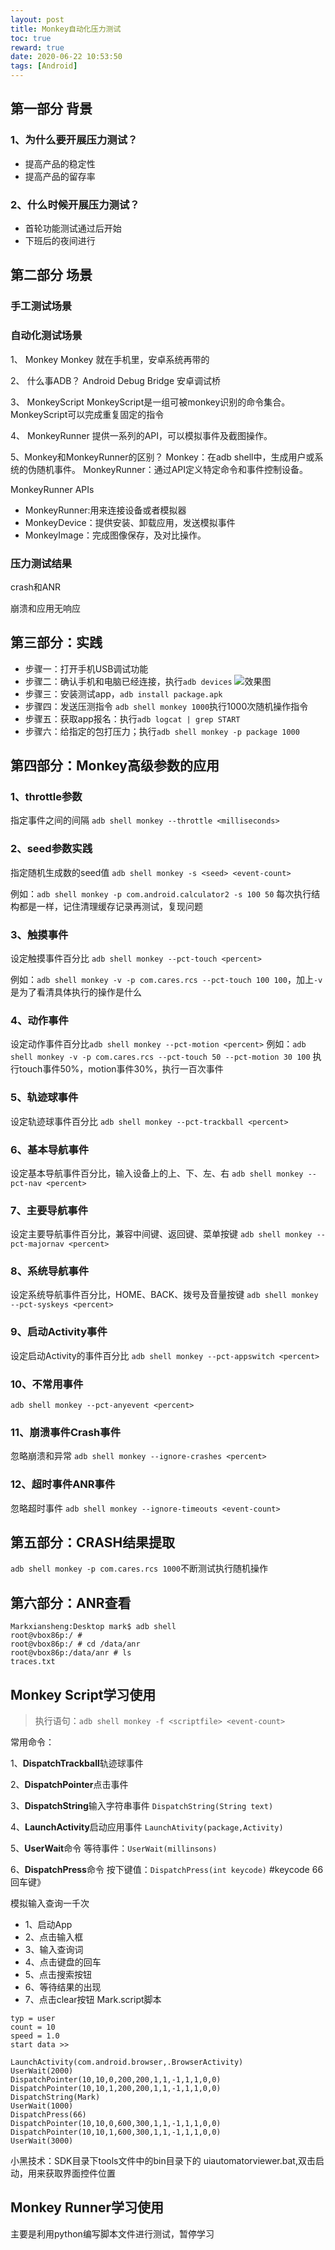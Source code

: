 ```yaml
---
layout: post
title: Monkey自动化压力测试
toc: true
reward: true
date: 2020-06-22 10:53:50
tags: [Android]
---
```

## 第一部分 背景
 ### 1、为什么要开展压力测试？
  * 提高产品的稳定性
  * 提高产品的留存率
  ### 2、什么时候开展压力测试？
  * 首轮功能测试通过后开始
  * 下班后的夜间进行
## 第二部分 场景
### 手工测试场景
### 自动化测试场景
1、 Monkey
Monkey 就在手机里，安卓系统再带的

2、 什么事ADB？
Android Debug Bridge 安卓调试桥
<!-- more -->
3、 MonkeyScript
MonkeyScript是一组可被monkey识别的命令集合。
MonkeyScript可以完成重复固定的指令

4、 MonkeyRunner
提供一系列的API，可以模拟事件及截图操作。

5、Monkey和MonkeyRunner的区别？
Monkey：在adb shell中，生成用户或系统的伪随机事件。
MonkeyRunner：通过API定义特定命令和事件控制设备。

MonkeyRunner APIs
*  MonkeyRunner:用来连接设备或者模拟器
*  MonkeyDevice：提供安装、卸载应用，发送模拟事件
*  MonkeyImage：完成图像保存，及对比操作。

### 压力测试结果
crash和ANR

崩溃和应用无响应

## 第三部分：实践
* 步骤一：打开手机USB调试功能
* 步骤二：确认手机和电脑已经连接，执行`adb devices`
  ![效果图](https://thumbnail0.baidupcs.com/thumbnail/c2439e434kb986d6a3989946387f8455?fid=3761439320-250528-622176958452329&time=1592805600&rt=sh&sign=FDTAER-DCb740ccc5511e5e8fedcff06b081203-Nqvywj6pwih9WbcOB8SokjVreIw%3D&expires=8h&chkv=0&chkbd=0&chkpc=&dp-logid=567530952357307099&dp-callid=0&size=c710_u400&quality=100&vuk=-&ft=video)
* 步骤三：安装测试app，`adb install package.apk`
* 步骤四：发送压测指令 `adb shell monkey 1000`执行1000次随机操作指令
* 步骤五：获取app报名：执行`adb logcat | grep START`
* 步骤六：给指定的包打压力；执行`adb shell monkey -p package 1000`

## 第四部分：Monkey高级参数的应用
### 1、throttle参数
指定事件之间的间隔
`adb shell monkey --throttle <milliseconds>`
### 2、seed参数实践
指定随机生成数的seed值 `adb shell monkey -s <seed> <event-count>`

例如：`adb shell monkey -p com.android.calculator2 -s 100 50`
每次执行结构都是一样，记住清理缓存记录再测试，复现问题
### 3、触摸事件
设定触摸事件百分比
`adb shell monkey --pct-touch <percent>`

例如：`adb shell monkey -v -p com.cares.rcs --pct-touch 100 100`，加上`-v`是为了看清具体执行的操作是什么

### 4、动作事件
设定动作事件百分比`adb shell monkey --pct-motion <percent>`
例如：`adb shell monkey -v -p com.cares.rcs --pct-touch 50 --pct-motion 30 100`
执行touch事件50%，motion事件30%，执行一百次事件

### 5、轨迹球事件
设定轨迹球事件百分比
`adb shell monkey --pct-trackball <percent>`
### 6、基本导航事件
设定基本导航事件百分比，输入设备上的上、下、左、右
`adb shell monkey --pct-nav <percent>`
### 7、主要导航事件
设定主要导航事件百分比，兼容中间键、返回键、菜单按键
`adb shell monkey --pct-majornav <percent>`
### 8、系统导航事件
设定系统导航事件百分比，HOME、BACK、拨号及音量按键
`adb shell monkey --pct-syskeys <percent>`
### 9、启动Activity事件
设定启动Activity的事件百分比
`adb shell monkey --pct-appswitch <percent>`
### 10、不常用事件
`adb shell monkey --pct-anyevent <percent>`
### 11、崩溃事件Crash事件
忽略崩溃和异常
`adb shell monkey --ignore-crashes <percent>`
### 12、超时事件ANR事件
忽略超时事件
`adb shell monkey --ignore-timeouts <event-count>`

## 第五部分：CRASH结果提取

 `adb shell monkey -p com.cares.rcs 1000`不断测试执行随机操作

## 第六部分：ANR查看
```
Markxiansheng:Desktop mark$ adb shell
root@vbox86p:/ #
root@vbox86p:/ # cd /data/anr
root@vbox86p:/data/anr # ls
traces.txt
```
## Monkey Script学习使用
> 执行语句：`adb shell monkey -f <scriptfile> <event-count>`

常用命令：

1、**DispatchTrackball**轨迹球事件

2、**DispatchPointer**点击事件

3、**DispatchString**输入字符串事件
`DispatchString(String text)`

4、**LaunchActivity**启动应用事件
`LaunchAtivity(package,Activity)`

5、**UserWait**命令
等待事件：`UserWait(millinsons)`

6、**DispatchPress**命令
按下键值：`DispatchPress(int keycode)` #keycode 66 回车键》

模拟输入查询一千次
* 1、启动App
* 2、点击输入框
* 3、输入查询词
* 4、点击键盘的回车
* 5、点击搜索按钮
* 6、等待结果的出现
* 7、点击clear按钮
Mark.script脚本
```
typ = user
count = 10
speed = 1.0
start data >>

LaunchActivity(com.android.browser,.BrowserActivity)
UserWait(2000)
DispatchPointer(10,10,0,200,200,1,1,-1,1,1,0,0)
DispatchPointer(10,10,1,200,200,1,1,-1,1,1,0,0)
DispatchString(Mark)
UserWait(1000)
DispatchPress(66)
DispatchPointer(10,10,0,600,300,1,1,-1,1,1,0,0)
DispatchPointer(10,10,1,600,300,1,1,-1,1,1,0,0)
UserWait(3000)
```

小黑技术：SDK目录下tools文件中的bin目录下的 uiautomatorviewer.bat,双击启动，用来获取界面控件位置


## Monkey Runner学习使用
主要是利用python编写脚本文件进行测试，暂停学习